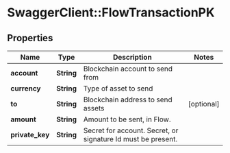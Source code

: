 # SwaggerClient::FlowTransactionPK

## Properties
Name | Type | Description | Notes
------------ | ------------- | ------------- | -------------
**account** | **String** | Blockchain account to send from | 
**currency** | **String** | Type of asset to send | 
**to** | **String** | Blockchain address to send assets | [optional] 
**amount** | **String** | Amount to be sent, in Flow. | 
**private_key** | **String** | Secret for account. Secret, or signature Id must be present. | 

